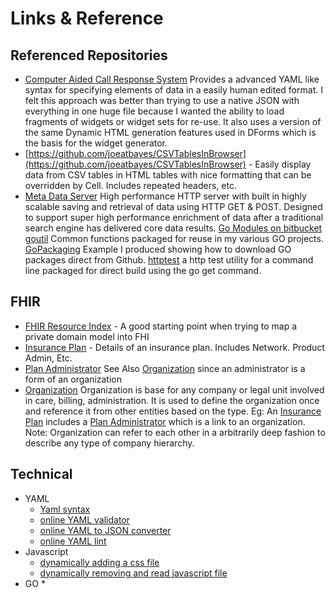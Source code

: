 # Links & Reference

## Referenced Repositories

* [Computer Aided Call Response System](https://bitbucket.org/joexdobs/computer-aided-call-response-engine) Provides a advanced YAML like syntax for specifying elements of data in a easily human edited format.   I felt this approach was better than trying to use a native JSON with everything in one huge file because I wanted the ability to load fragments of widgets or widget sets for re-use.  It also uses a version of the same Dynamic HTML generation features used in DForms which is the basis for the widget generator.
* [https://github.com/joeatbayes/CSVTablesInBrowser](https://github.com/joeatbayes/CSVTablesInBrowser)  - Easily display data from CSV tables in HTML tables with nice formatting that can be overridden by Cell.  Includes repeated headers, etc.  
* [Meta Data Server](https://bitbucket.org/joexdobs/meta-data-server/src/master/)  High performance HTTP server with built in highly scalable saving and retrieval of data using HTTP GET & POST.  Designed to support super high performance enrichment of data after a traditional search engine has delivered core data results.  [Go Modules on bitbucket](https://medium.com/rungo/anatomy-of-modules-in-go-c8274d215c16)  [goutil](https://github.com/joeatbayes/goutil) Common functions packaged for reuse in my various GO projects.   [GoPackaging](https://github.com/joeatbayes/GoPackaging) Example I produced showing how to download GO packages direct from Github.   [httptest](https://github.com/joeatbayes/http-stress-test) a http test utility for a command line packaged for direct build using the go get command.



## FHIR

* [FHIR  Resource Index](https://www.hl7.org/fhir/resourcelist.html) -  A good starting point when trying to map a private domain model into FHI
* [Insurance Plan](https://www.hl7.org/fhir/insuranceplan.html) - Details of an insurance plan.  Includes Network.  Product Admin, Etc.  
* [Plan Administrator](https://www.hl7.org/fhir/insuranceplan-definitions.html#InsurancePlan.administeredBy)  See Also  [Organization](https://www.hl7.org/fhir/organization.html) since an administrator is a form of an organization
* [Organization](https://www.hl7.org/fhir/organization.html)  Organization is base for any company or legal unit involved in care, billing, administration.  It is used to define the organization once and reference it from other entities based on the type.  Eg:  An [Insurance Plan](https://www.hl7.org/fhir/insuranceplan.html)  includes a [Plan Administrator](https://www.hl7.org/fhir/insuranceplan-definitions.html#InsurancePlan.administeredBy)  which is a link to an organization.  Note: Organization can refer to each other in a arbitrarily deep fashion to describe any type of company hierarchy.



## Technical

* YAML
  * [Yaml syntax](https://docs.ansible.com/ansible/latest/reference_appendices/YAMLSyntax.html)
  * [online YAML validator](https://codebeautify.org/yaml-validator)
  * [online YAML to JSON converter](https://codebeautify.org/yaml-to-json-xml-csv)
  * [online YAML lint](http://www.yamllint.com/)
* Javascript
  * [dynamically adding a css file](http://www.javascriptkit.com/javatutors/loadjavascriptcss.shtml)
  * [dynamically removing and read javascript file](http://www.javascriptkit.com/javatutors/loadjavascriptcss2.shtml)
* GO
  * 

